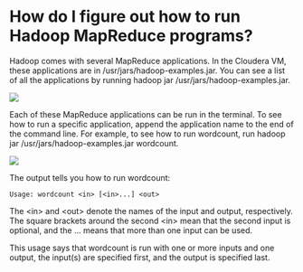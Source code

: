 # How do I figure out how to run Hadoop MapReduce programs?

Hadoop comes with several MapReduce applications. In the Cloudera VM, these applications are in /usr/jars/hadoop-examples.jar. You can see a list of all the applications by running hadoop jar /usr/jars/hadoop-examples.jar.

![](https://d3c33hcgiwev3.cloudfront.net/imageAssetProxy.v1/aRGnngWGEeaaqg5MSeYjIQ_f7af6a98833e56939bc0d707bc711a39_hadoop-examples.png?expiry=1706745600000&hmac=hbKNzOdTSe1JDNUt_5ZXsb3KYlc5oCUkPwrZpEZlkwc)

Each of these MapReduce applications can be run in the terminal. To see how to run a specific application, append the application name to the end of the command line. For example, to see how to run wordcount, run hadoop jar /usr/jars/hadoop-examples.jar wordcount.

![](https://d3c33hcgiwev3.cloudfront.net/imageAssetProxy.v1/PBGTrwWGEeap7RJsurEyGw_67488e1f74a0c4b83b54ef2d7ead7919_wc-usage.png?expiry=1706745600000&hmac=LYV7kN6GMVRt7wL4CmoZ54x9uaB5l7CI1iTbXA-Bojc)

The output tells you how to run wordcount:

```
Usage: wordcount <in> [<in>...] <out>
```

The \<in> and \<out> denote the names of the input and output, respectively. The square brackets around the second \<in> mean that the second input is optional, and the ... means that more than one input can be used.

This usage says that wordcount is run with one or more inputs and one output, the input(s) are specified first, and the output is specified last.